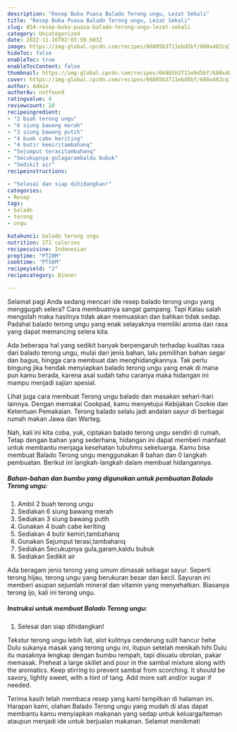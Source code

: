 ```yaml
---
description: "Resep Buka Puasa Balado Terong ungu, Lezat Sekali"
title: "Resep Buka Puasa Balado Terong ungu, Lezat Sekali"
slug: 854-resep-buka-puasa-balado-terong-ungu-lezat-sekali
category: Uncategorized
date: 2022-11-16T02:03:59.603Z
image: https://img-global.cpcdn.com/recipes/66805b3711ebd5bf/680x482cq70/balado-terong-ungu-foto-resep-utama.jpg
hideToc: false
enableToc: true
enableTocContent: false
thumbnail: https://img-global.cpcdn.com/recipes/66805b3711ebd5bf/680x482cq70/balado-terong-ungu-foto-resep-utama.jpg
cover: https://img-global.cpcdn.com/recipes/66805b3711ebd5bf/680x482cq70/balado-terong-ungu-foto-resep-utama.jpg
author: Admin
authorAv: notfound
ratingvalue: 4
reviewcount: 20
recipeingredient:
- "2 buah terong ungu"
- "6 siung bawang merah"
- "3 siung bawang putih"
- "4 buah cabe keriting"
- "4 butir kemiritambahanq"
- "Sejumput terasitambahanq"
- "Secukupnya gulagaramkaldu bubuk"
- "Sedikit air"
recipeinstructions:

- "Selesai dan siap dihidangkan!"
categories:
- Resep
tags:
- balado
- terong
- ungu

katakunci: balado terong ungu 
nutrition: 272 calories
recipecuisine: Indonesian
preptime: "PT28M"
cooktime: "PT56M"
recipeyield: "2"
recipecategory: Dinner

---
```



Selamat pagi Anda sedang mencari ide resep balado terong ungu yang menggugah selera? Cara membuatnya sangat gampang. Tapi Kalau salah mengolah maka hasilnya tidak akan memuaskan dan bahkan tidak sedap. Padahal balado terong ungu yang enak selayaknya memiliki aroma dan rasa yang dapat memancing selera kita.


Ada beberapa hal yang sedikit banyak berpengaruh terhadap kualitas rasa dari balado terong ungu, mulai dari jenis bahan, lalu pemilihan bahan segar dan bagus, hingga cara membuat dan menghidangkannya. Tak perlu bingung jika hendak menyiapkan balado terong ungu yang enak di mana pun kamu berada, karena asal sudah tahu caranya maka hidangan ini mampu menjadi sajian spesial.

Lihat juga cara membuat Terong ungu balado dan masakan sehari-hari lainnya. Dengan memakai Cookpad, kamu menyetujui Kebijakan Cookie dan Ketentuan Pemakaian. Terong balado selalu jadi andalan sayur di berbagai rumah makan Jawa dan Warteg.


Nah, kali ini kita coba, yuk, ciptakan balado terong ungu sendiri di rumah. Tetap dengan bahan yang sederhana, hidangan ini dapat memberi manfaat untuk membantu menjaga kesehatan tubuhmu sekeluarga. Kamu bisa membuat Balado Terong ungu menggunakan 8 bahan dan 0 langkah pembuatan. Berikut ini langkah-langkah dalam membuat hidangannya.

<!--inarticleads1-->

##### Bahan-bahan dan bumbu yang digunakan untuk pembuatan Balado Terong ungu:

1. Ambil 2 buah terong ungu
1. Sediakan 6 siung bawang merah
1. Sediakan 3 siung bawang putih
1. Gunakan 4 buah cabe keriting
1. Sediakan 4 butir kemiri,tambahanq
1. Gunakan Sejumput terasi,tambahanq
1. Sediakan Secukupnya gula,garam,kaldu bubuk
1. Sediakan Sedikit air


Ada beragam jenis terong yang umum dimasak sebagai sayur. Seperti terong hijau, terong ungu yang berukuran besar dan kecil. Sayuran ini memberi asupan sejumlah mineral dan vitamin yang menyehatkan. Biasanya terong ijo, kali ini terong ungu. 

<!--inarticleads2-->

##### Instruksi untuk membuat Balado Terong ungu:


1. Selesai dan siap dihidangkan!

Tekstur terong ungu lebih liat, alot kulitnya cenderung sulit hancur hehe Dulu sukanya masak yang terong ungu ini, itupun setelah menikah hihi Dulu itu masaknya lengkap dengan bumbu rempah, tapi disuatu obrolan, pakar memasak. Preheat a large skillet and pour in the sambal mixture along with the aromatics. Keep stirring to prevent sambal from scorching. It should be savory, lightly sweet, with a hint of tang. Add more salt and/or sugar if needed. 

Terima kasih telah membaca resep yang kami tampilkan di halaman ini. Harapan kami, olahan Balado Terong ungu yang mudah di atas dapat membantu kamu menyiapkan makanan yang sedap untuk keluarga/teman ataupun menjadi ide untuk berjualan makanan. Selamat menikmati

